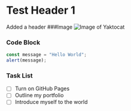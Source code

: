 # Test Header 1

Added a header
###Image
![Image of Yaktocat](https://octodex.github.com/images/yaktocat.png)

### Code Block
``` javascript
const message = "Hello World";
alert(message);
```
### Task List 
- [ ] Turn on GitHub Pages
- [ ] Outline my portfolio
- [ ] Introduce myself to the world

